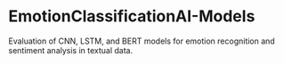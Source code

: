 # EmotionClassificationAI-Models
Evaluation of CNN, LSTM, and BERT models for emotion recognition and sentiment analysis in textual data.
